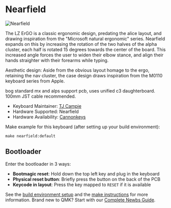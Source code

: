 # Nearfield

![Nearfield](https://i.imgur.com/hNj44FYh.jpg)

The LZ ErGO is a classic ergonomic design, predating the alice layout, and drawing inspiration from the "Microsoft natural ergonomic" series.
Nearfield expands on this by increasing the rotation of the two halves of the alpha cluster, each half is rotated 15 degrees towards the center of the board.
This increased angle forces the user to widen their elbow stance, and align their hands straighter with their forearms while typing.

Aesthetic design: Aside from the obvious layout homage to the ergo, retaining the nav cluster,
the case design draws inspiration from the M0110 keyboard series from Apple.

bog standard mx and alps support pcb, uses unified c3 daughterboard. 100mm JST cable recommended.

 
* Keyboard Maintainer: [TJ Campie](https://github.com/tominabox1)
* Hardware Supported: Nearfield
* Hardware Availability: [Cannonkeys](https://cannonkeys.com/collections/nearfield/products/nearfield-extra-pcb-and-daughterboard)

Make example for this keyboard (after setting up your build environment):

    make nearfield:default

## Bootloader

Enter the bootloader in 3 ways:

* **Bootmagic reset**: Hold down the top left key and plug in the keyboard
* **Physical reset button**: Briefly press the button on the back of the PCB
* **Keycode in layout**: Press the key mapped to `RESET` if it is available

See the [build environment setup](https://docs.qmk.fm/#/getting_started_build_tools) and the [make instructions](https://docs.qmk.fm/#/getting_started_make_guide) for more information. Brand new to QMK? Start with our [Complete Newbs Guide](https://docs.qmk.fm/#/newbs).
